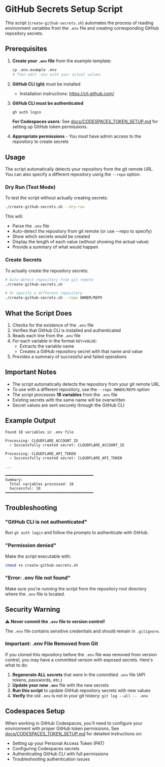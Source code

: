 # GitHub Secrets Setup Script

This script (`create-github-secrets.sh`) automates the process of reading environment variables from the `.env` file and creating corresponding GitHub repository secrets.

## Prerequisites

1. **Create your `.env` file** from the example template:
   ```bash
   cp .env.example .env
   # Then edit .env with your actual values
   ```

2. **GitHub CLI (gh)** must be installed
   - Installation instructions: https://cli.github.com/
   
3. **GitHub CLI must be authenticated**
   ```bash
   gh auth login
   ```
   
   **For Codespaces users**: See [docs/CODESPACES_TOKEN_SETUP.md](docs/CODESPACES_TOKEN_SETUP.md) for setting up GitHub token permissions.

4. **Appropriate permissions** - You must have admin access to the repository to create secrets

## Usage

The script automatically detects your repository from the git remote URL. You can also specify a different repository using the `--repo` option.

### Dry Run (Test Mode)
To test the script without actually creating secrets:
```bash
./create-github-secrets.sh --dry-run
```

This will:
- Parse the `.env` file
- Auto-detect the repository from git remote (or use --repo to specify)
- Show which secrets would be created
- Display the length of each value (without showing the actual value)
- Provide a summary of what would happen

### Create Secrets
To actually create the repository secrets:
```bash
# Auto-detect repository from git remote
./create-github-secrets.sh

# Or specify a different repository
./create-github-secrets.sh --repo OWNER/REPO
```

## What the Script Does

1. Checks for the existence of the `.env` file
2. Verifies that GitHub CLI is installed and authenticated
3. Reads each line from the `.env` file
4. For each variable in the format `KEY=VALUE`:
   - Extracts the variable name
   - Creates a GitHub repository secret with that name and value
5. Provides a summary of successful and failed operations

## Important Notes

- The script automatically detects the repository from your git remote URL
- To use with a different repository, use the `--repo OWNER/REPO` option
- The script processes **18 variables** from the `.env` file
- Existing secrets with the same name will be overwritten
- Secret values are sent securely through the GitHub CLI

## Example Output

```
Found 18 variables in .env file

Processing: CLOUDFLARE_ACCOUNT_ID
  ✓ Successfully created secret: CLOUDFLARE_ACCOUNT_ID

Processing: CLOUDFLARE_API_TOKEN
  ✓ Successfully created secret: CLOUDFLARE_API_TOKEN

...

━━━━━━━━━━━━━━━━━━━━━━━━━━━━━━━━━━━━━━━━
Summary:
  Total variables processed: 18
  Successful: 18
━━━━━━━━━━━━━━━━━━━━━━━━━━━━━━━━━━━━━━━━
```

## Troubleshooting

### "GitHub CLI is not authenticated"
Run `gh auth login` and follow the prompts to authenticate with GitHub.

### "Permission denied"
Make the script executable with:
```bash
chmod +x create-github-secrets.sh
```

### "Error: .env file not found"
Make sure you're running the script from the repository root directory where the `.env` file is located.

## Security Warning

⚠️ **Never commit the `.env` file to version control!** 

The `.env` file contains sensitive credentials and should remain in `.gitignore`.

### Important: .env File Removed from Git

If you cloned this repository before the `.env` file was removed from version control, you may have a committed version with exposed secrets. Here's what to do:

1. **Regenerate ALL secrets** that were in the committed `.env` file (API tokens, passwords, etc.)
2. **Update your new `.env`** file with the new secrets
3. **Run this script** to update GitHub repository secrets with new values
4. **Verify** the old `.env` is not in your git history: `git log --all -- .env`

## Codespaces Setup

When working in GitHub Codespaces, you'll need to configure your environment with proper GitHub token permissions. See [docs/CODESPACES_TOKEN_SETUP.md](docs/CODESPACES_TOKEN_SETUP.md) for detailed instructions on:

- Setting up your Personal Access Token (PAT)
- Configuring Codespaces secrets
- Authenticating GitHub CLI with full permissions
- Troubleshooting authentication issues
